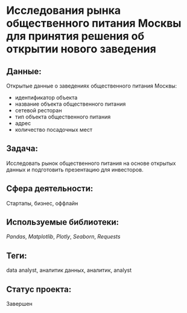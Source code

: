 # Исследования рынка общественного питания Москвы для принятия решения об открытии нового заведения

## Данные:

Открытые данные о заведениях общественного питания Москвы:
* идентификатор объекта
* название объекта общественного питания
* сетевой ресторан
* тип объекта общественного питания
* адрес
* количество посадочных мест

## Задача:

Исследовать рынок общественного питания на основе открытых данных и подготовить презентацию для инвесторов.

## Сфера деятельности:

Стартапы, бизнес, оффлайн

## Используемые библиотеки:

_Pandas_, _Matplotlib_, _Plotly_, _Seaborn_, _Requests_

## Теги:

data analyst, аналитик данных, аналитик, analyst

## Статус проекта:

Завершен
